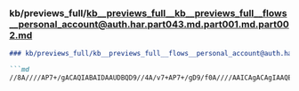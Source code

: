 ### kb/previews_full/kb__previews_full__kb__previews_full__flows__personal_account@auth.har.part043.md.part001.md.part002.md

```md
### kb/previews_full/kb__previews_full__flows__personal_account@auth.har.part043.md.part001.md (part 002)

```md
//8A////AP7+/gACAQIABAIDAAUDBQD9//4A/v7+AP7+/gD9/f0A////AAICAgACAgIAAQEBAAD//wAFAwQ
```

```

```
